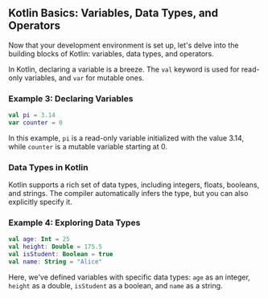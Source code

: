 ## Kotlin Basics: Variables, Data Types, and Operators
Now that your development environment is set up, let's delve into the building blocks of Kotlin: variables, data types, and operators.

In Kotlin, declaring a variable is a breeze. The `val` keyword is used for read-only variables, and `var` for mutable ones. 

### Example 3: Declaring Variables 
```kotlin 
val pi = 3.14 
var counter = 0
```

In this example, `pi` is a read-only variable initialized with the value 3.14, while `counter` is a mutable variable starting at 0.

### Data Types in Kotlin 
Kotlin supports a rich set of data types, including integers, floats, booleans, and strings. 
The compiler automatically infers the type, but you can also explicitly specify it.

### Example 4: Exploring Data Types 
```kotlin 
val age: Int = 25 
val height: Double = 175.5
val isStudent: Boolean = true 
val name: String = "Alice" 
``` 

Here, we've defined variables with specific data types: `age` as an integer, `height` as a double, `isStudent` as a boolean, and `name` as a string.